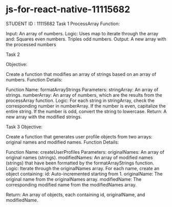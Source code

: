 # js-for-react-native-11115682
STUDENT ID : 11115682
 Task 1
 ProcessArray Function:

Input: An array of numbers.
Logic: Uses map to iterate through the array and:
Squares even numbers.
Triples odd numbers.
Output: A new array with the processed numbers

Task 2

Objective:

Create a function that modifies an array of strings based on an array of numbers.
Function Details:

Function Name: formatArrayStrings
Parameters:
stringArray: An array of strings.
numberArray: An array of numbers, which are the results from the processArray function.
Logic:
For each string in stringArray, check the corresponding number in numberArray.
If the number is even, capitalize the entire string.
If the number is odd, convert the string to lowercase.
Return: A new array with the modified strings.
 
Task 3
Objective:

Create a function that generates user profile objects from two arrays: original names and modified names.
Function Details:

Function Name: createUserProfiles
Parameters:
originalNames: An array of original names (strings).
modifiedNames: An array of modified names (strings) that have been formatted by the formatArrayStrings function.
Logic:
Iterate through the originalNames array.
For each name, create an object containing:
id: Auto-incremented starting from 1.
originalName: The original name from the originalNames array.
modifiedName: The corresponding modified name from the modifiedNames array.

Return: An array of objects, each containing id, originalName, and modifiedName.